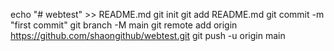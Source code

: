 echo "# webtest" >> README.md
git init
git add README.md
git commit -m "first commit"
git branch -M main
git remote add origin https://github.com/shaongithub/webtest.git
git push -u origin main

